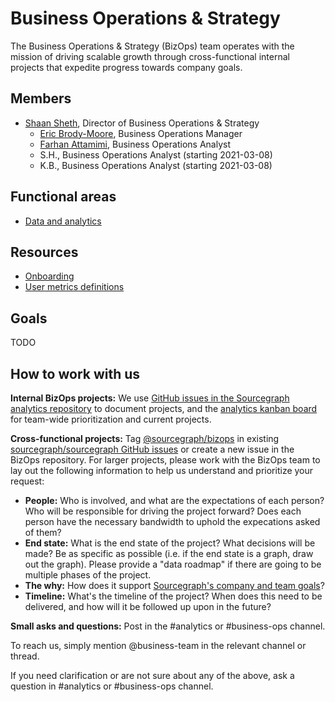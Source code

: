 # Business Operations & Strategy

The Business Operations & Strategy (BizOps) team operates with the mission of driving scalable growth through cross-functional internal projects that expedite progress towards company goals.

## Members

- [Shaan Sheth](../../../../company/team/index.md#shaan-sheth-he-him), Director of Business Operations & Strategy
    - [Eric Brody-Moore](../../../../company/team/index.md#eric-brody-moore), Business Operations Manager
    - [Farhan Attamimi](../../../../company/team/index.md#farhan-attamimi), Business Operations Analyst
    - S.H., Business Operations Analyst (starting 2021-03-08)
    - K.B., Business Operations Analyst (starting 2021-03-08)

## Functional areas

- [Data and analytics](analytics.md)

## Resources

- [Onboarding](onboarding.md)
- [User metrics definitions](user_definitions.md)

## Goals

TODO

## How to work with us

**Internal BizOps projects:**  We use [GitHub issues in the Sourcegraph analytics repository](https://github.com/sourcegraph/analytics/issues) to document projects, and the [analytics kanban board](https://github.com/orgs/sourcegraph/projects/63) for team-wide prioritization and current projects.

**Cross-functional projects:** Tag [@sourcegraph/bizops](https://github.com/orgs/sourcegraph/teams/bizops) in existing [sourcegraph/sourcegraph GitHub issues](https://github.com/sourcegraph/sourcegraph/issues) or create a new issue in the BizOps repository. For larger projects, please work with the BizOps team to lay out the following information to help us understand and prioritize your request:

- **People:** Who is involved, and what are the expectations of each person? Who will be responsible for driving the project forward? Does each person have the necessary bandwidth to uphold the expecations asked of them? 
- **End state:** What is the end state of the project? What decisions will be made? Be as specific as possible (i.e. if the end state is a graph, draw out the graph). Please provide a "data roadmap" if there are going to be multiple phases of the project. 
- **The why:** How does it support [Sourcegraph's company and team goals](../../../company/goals/index.md)?
- **Timeline:** What's the timeline of the project? When does this need to be delivered, and how will it be followed up upon in the future?

**Small asks and questions:** Post in the #analytics or #business-ops channel.

To reach us, simply mention @business-team in the relevant channel or thread.

If you need clarification or are not sure about any of the above, ask a question in #analytics or #business-ops channel.
